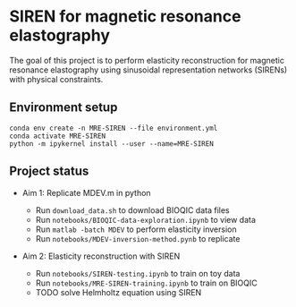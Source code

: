 # SIREN for magnetic resonance elastography

The goal of this project is to perform elasticity reconstruction for magnetic resonance elastography using sinusoidal representation networks (SIRENs) with physical constraints.

## Environment setup

```
conda env create -n MRE-SIREN --file environment.yml
conda activate MRE-SIREN
python -m ipykernel install --user --name=MRE-SIREN
```

## Project status

- Aim 1: Replicate MDEV.m in python
	- Run `download_data.sh` to download BIOQIC data files
	- Run `notebooks/BIOQIC-data-exploration.ipynb` to view data
	- Run `matlab -batch MDEV` to perform elasticity inversion
	- Run `notebooks/MDEV-inversion-method.pynb` to replicate

- Aim 2: Elasticity reconstruction with SIREN
	- Run `notebooks/SIREN-testing.ipynb` to train on toy data
	- Run `notebooks/MRE-SIREN-training.ipynb` to train on BIOQIC
	- TODO solve Helmholtz equation using SIREN

